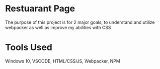 # Restuarant Page
The purpose of this project is for 2 major goals, to understand and utilize webpacker
as well as improve my abilities with CSS

# Tools Used
Windows 10, VSCODE, HTML/CSS/JS, Webpacker, NPM